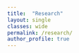 ```yaml
---
title:  "Research"
layout: single
classes: wide
permalink: /research/
author_profile: true
---
```


<a href="dydals320.github.io/assets/image/research/ResearchSummary _v2.1.pdf" class="image fit" type="application/pdf" /></a>
